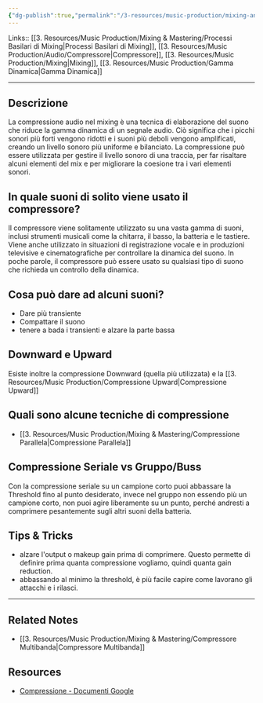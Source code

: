 ```yaml
---
{"dg-publish":true,"permalink":"/3-resources/music-production/mixing-and-mastering/compressione/"}
---
```


Links:: [[3. Resources/Music Production/Mixing & Mastering/Processi Basilari di Mixing\|Processi Basilari di Mixing]], [[3. Resources/Music Production/Audio/Compressore\|Compressore]], [[3. Resources/Music Production/Mixing\|Mixing]], [[3. Resources/Music Production/Gamma Dinamica\|Gamma Dinamica]]

---
## Descrizione

La compressione audio nel mixing è una tecnica di elaborazione del suono che riduce la gamma dinamica di un segnale audio. Ciò significa che i picchi sonori più forti vengono ridotti e i suoni più deboli vengono amplificati, creando un livello sonoro più uniforme e bilanciato. La compressione può essere utilizzata per gestire il livello sonoro di una traccia, per far risaltare alcuni elementi del mix e per migliorare la coesione tra i vari elementi sonori.

## In quale suoni di solito viene usato il compressore?

Il compressore viene solitamente utilizzato su una vasta gamma di suoni, inclusi strumenti musicali come la chitarra, il basso, la batteria e le tastiere. Viene anche utilizzato in situazioni di registrazione vocale e in produzioni televisive e cinematografiche per controllare la dinamica del suono. In poche parole, il compressore può essere usato su qualsiasi tipo di suono che richieda un controllo della dinamica.

## Cosa può dare ad alcuni suoni?

- Dare più transiente
- Compattare il suono
- tenere a bada i transienti e alzare la parte bassa


## Downward e Upward

Esiste inoltre la compressione Downward (quella più utilizzata) e la [[3. Resources/Music Production/Compressione Upward\|Compressione Upward]]

## Quali sono alcune tecniche di compressione

- [[3. Resources/Music Production/Mixing & Mastering/Compressione Parallela\|Compressione Parallela]]

## Compressione Seriale vs Gruppo/Buss

Con la compressione seriale su un campione corto puoi abbassare la Threshold fino al punto desiderato, invece nel gruppo non essendo più un campione corto, non puoi agire liberamente su un punto, perché andresti a comprimere pesantemente sugli altri suoni della batteria. 


## Tips & Tricks

- alzare l'output o makeup gain prima di comprimere. Questo permette di definire prima quanta compressione vogliamo, quindi quanta gain reduction. 
- abbassando al minimo la threshold, è più facile capire come lavorano gli attacchi e i rilasci. 

---

## Related Notes

- [[3. Resources/Music Production/Mixing & Mastering/Compressore Multibanda\|Compressore Multibanda]]


## Resources

- [Compressione - Documenti Google](https://docs.google.com/document/d/1s07pfuaSrv7k-kr6aEaapOgsME2krZRSxUX_f_jYF7o/edit?usp=share_link)


